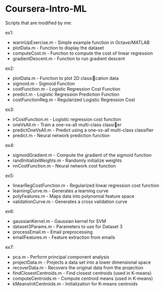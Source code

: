 # Coursera-Intro-ML

Scripts that are modified by me:

ex1:
- warmUpExercise.m - Simple example function in Octave/MATLAB
- plotData.m - Function to display the dataset
- computeCost.m - Function to compute the cost of linear regression
- gradientDescent.m - Function to run gradient descent

ex2:

- plotData.m - Function to plot 2D classication data
- sigmoid.m - Sigmoid Function
- costFunction.m - Logistic Regression Cost Function
- predict.m - Logistic Regression Prediction Function
- costFunctionReg.m - Regularized Logistic Regression Cost

ex3:

- lrCostFunction.m - Logistic regression cost function
- oneVsAll.m - Train a one-vs-all multi-class classier
- predictOneVsAll.m - Predict using a one-vs-all multi-class classifier
- predict.m - Neural network prediction function

ex4:

- sigmoidGradient.m - Compute the gradient of the sigmoid function
- randInitializeWeights.m - Randomly initialize weights
- nnCostFunction.m - Neural network cost function

ex5:
- linearRegCostFunction.m - Regularized linear regression cost function
- learningCurve.m - Generates a learning curve
- polyFeatures.m - Maps data into polynomial feature space
- validationCurve.m - Generates a cross validation curve

ex6:
- gaussianKernel.m - Gaussian kernel for SVM
- dataset3Params.m - Parameters to use for Dataset 3
- processEmail.m - Email preprocessing
- emailFeatures.m - Feature extraction from emails

ex7:
- pca.m - Perform principal component analysis  
- projectData.m - Projects a data set into a lower dimensional space  
- recoverData.m - Recovers the original data from the projection  
- findClosestCentroids.m - Find closest centroids (used in K-means)  
- computeCentroids.m - Compute centroid means (used in K-means)  
- kMeansInitCentroids.m - Initialization for K-means centroids  

